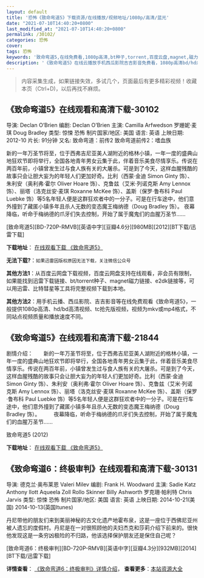 ```yaml
---
layout: default
title: '恐怖《致命弯道5》下载资源/在线播放/视频地址/1080p/高清/蓝光'
date: "2021-07-10T14:40:20+0800"
last_modified_at: "2021-07-10T14:40:20+0800"
permalink: /30102/
categories: 恐怖
cover:
tags: 恐怖
keywords: '致命弯道5,在线免费看,1080p高清,bt种子,torrent,百度云盘,magnet,磁力链,迅雷下载资源'
description: '《致命弯道5》在线云播放手机西瓜影院吉吉影音免费看，1080p高清bd/hd未删减完整版和tc抢先枪版，mkv/mp4格式，附带bt/torrent种子、magnet/磁力链、百度云盘、网盘资源迅雷下载链接'
---
```


>内容采集生成，如果链接失效，多试几个，页面最后有更多精彩视频！收藏本页（Ctrl+D)，以后再找不麻烦。


## 《致命弯道5》在线观看和高清下载-30102

导演: Declan O’Brien 编剧: Declan O’Brien 主演: Camilla Arfwedson 罗姗妮·麦琪 Doug Bradley 类型: 惊悚 恐怖 制片国家/地区: 美国 语言: 英语 上映日期: 2012-10 片长: 91分钟 又名: 致命弯道：前传2 致命弯道前传2：嗜血族

新的一年万圣节将至，位于西弗吉尼亚美人湖附近的格林小镇，一年一度的盛典山地狂欢节即将举行，全国各地青年男女云集于此，伴着音乐美食尽情享乐。传说在两百年前，小镇曾发生过与食人族有关的大屠杀。可是到了今天，这样血腥残酷的故事只会让胆大妄为的年轻人们更加好奇。比利（西蒙·金迪 Simon Ginty 饰）、朱利安（奥利弗·霍尔 Oliver Hoare 饰）、克鲁兹（艾米·列诺克斯 Amy Lennox 饰）、丽塔（洛克丝安·麦琪 Roxanne McKee 饰）、盖斯（保罗·鲁布科 Paul Luebke 饰）等5名年轻人便是这群狂欢者中的一分子。可是在行车途中，他们意外撞到了藏匿小镇多年且杀人无数的变态魔王梅纳德（Doug Bradley 饰）。 夜幕降临，听命于梅纳德的爪牙们失去控制，开始了属于魔鬼们的血腥万圣节……


[致命弯道5][BD-720P-RMVB][英语中字][豆瓣4.6分][980MB][2012][BT下载/迅雷下载]

**下载地址**： [在线观看下载 《致命弯道5》](https://www.btdx8.com/torrent/wrong_turn_5_bloodlines_2012.html) 


**无法下载?**：`如果迅雷因版权原因无法下载，关注微信公众号 `

**其他方法1**：从百度云网盘下载视频，百度云网盘支持在线观看，非会员有限制，如果能找到迅雷下载链接、bt/torrent种子、magnet磁力链接、e2dk链接等，可以用迅雷、比特彗星等工具将完整视频下载到本地。

**其他方法2**：用手机云播、西瓜影院、吉吉影音等在线免费观看《致命弯道5》，一般提供1080p高清、hd/bd高清视频、tc抢先版视频，视频为mkv或mp4格式，不同站点视频质量和播放速度不同。


## 《致命弯道5》在线观看和高清下载-21844

剧情介绍：　　新的一年万圣节将至，位于西弗吉尼亚美人湖附近的格林小镇，一年一度的盛典山地狂欢节即将举行，全国各地青年男女云集于此，伴着音乐美食尽情享乐。传说在两百年前，小镇曾发生过与食人族有关的大屠杀。可是到了今天，这样血腥残酷的故事只会让胆大妄为的年轻人们更加好奇。比利（西蒙·金迪 Simon Ginty 饰）、朱利安（奥利弗·霍尔 Oliver Hoare 饰）、克鲁兹（艾米·列诺克斯 Amy Lennox 饰）、丽塔（洛克丝安·麦琪 Roxanne McKee 饰）、盖斯（保罗·鲁布科 Paul Luebke 饰）等5名年轻人便是这群狂欢者中的一分子。可是在行车途中，他们意外撞到了藏匿小镇多年且杀人无数的变态魔王梅纳德（Doug Bradley 饰）。  　　夜幕降临，听命于梅纳德的爪牙们失去控制，开始了属于魔鬼们的血腥万圣节……


致命弯道5 (2012)

**下载地址**： [在线观看下载 《致命弯道5》](https://www.btbtdy.me/btdy/dy899.html) 


## 《致命弯道6：终极审判》在线观看和高清下载-30131

导演: 德克兰·奥布莱恩 Valeri Milev 编剧: Frank H. Woodward 主演: Sadie Katz Anthony Ilott Aqueela Zoll Rollo Skinner Billy Ashworth 罗克珊·帕利特 Chris Jarvis 类型: 惊悚 恐怖 制片国家/地区: 美国 语言: 英语 上映日期: 2014-10-21(美国) 2014-10-13(英国Itunes)

丹尼带他的朋友们来到美丽神秘的古文化遗产地霍布泉，这是一座位于西佛尼亚州被人遗忘的度假村。丹尼是在一对很照顾他的夫妇杰克和莎莉介绍下前来的。很快他发现这是一条穷凶极险的不归路，他该选择保护朋友还是保住自己呢？


[致命弯道6：终极审判][BD-720P-RMVB][英语中字][豆瓣4.3分][932MB][2014][BT下载/迅雷下载]

**详情查看**： [《致命弯道6：终极审判》详情介绍](/movie/30131/)， **查看更多**：[本站资源大全](/movie/t/all/)

